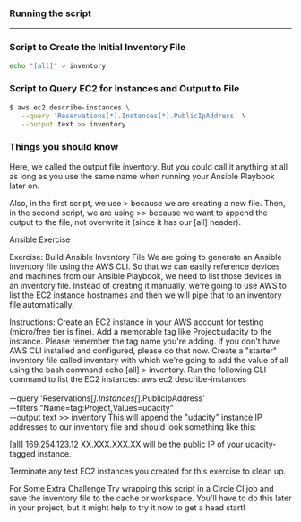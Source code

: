 ### Running the script 

<hr />

### Script to Create the Initial Inventory File

``` sh
echo "[all]" > inventory
```

### Script to Query EC2 for Instances and Output to File

``` sh
$ aws ec2 describe-instances \
   --query 'Reservations[*].Instances[*].PublicIpAddress' \
   --output text >> inventory
```

### Things you should know

Here, we called the output file inventory. But you could call it anything at all as long as you use the same name when running your Ansible Playbook later on.

Also, in the first script, we use > because we are creating a new file. Then, in the second script, we are using >> because we want to append the output to the file, not overwrite it (since it has our [all] header).


Ansible Exercise

Exercise: Build Ansible Inventory File
We are going to generate an Ansible inventory file using the AWS CLI. So that we can easily reference devices and machines from our Ansible Playbook, we need to list those devices in an inventory file. Instead of creating it manually, we're going to use AWS to list the EC2 instance hostnames and then we will pipe that to an inventory file automatically.

Instructions:
Create an EC2 instance in your AWS account for testing (micro/free tier is fine). Add a memorable tag like Project:udacity to the instance. Please remember the tag name you're adding.
If you don't have AWS CLI installed and configured, please do that now.
Create a "starter" inventory file called inventory with which we're going to add the value of all using the bash command echo [all] > inventory.
Run the following CLI command to list the EC2 instances:
aws ec2 describe-instances \
\
        --query 'Reservations[*].Instances[*].PublicIpAddress' \
      --filters "Name=tag:Project,Values=udacity" \
      --output text >> inventory
This will append the "udacity" instance IP addresses to our inventory file and should look something like this:

[all]
169.254.123.12
XX.XXX.XXX.XX will be the public IP of your udacity-tagged instance.

Terminate any test EC2 instances you created for this exercise to clean up.

For Some Extra Challenge
Try wrapping this script in a Circle CI job and save the inventory file to the cache or workspace. You'll have to do this later in your project, but it might help to try it now to get a head start!


